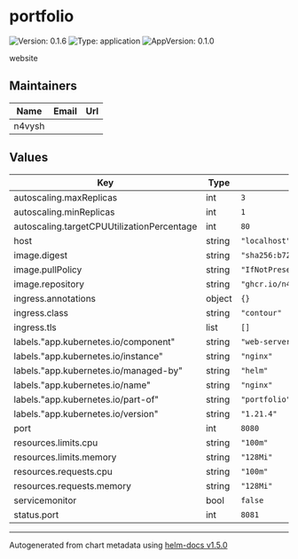 # portfolio

![Version: 0.1.6](https://img.shields.io/badge/Version-0.1.6-informational?style=flat-square) ![Type: application](https://img.shields.io/badge/Type-application-informational?style=flat-square) ![AppVersion: 0.1.0](https://img.shields.io/badge/AppVersion-0.1.0-informational?style=flat-square)

website

## Maintainers

| Name | Email | Url |
| ---- | ------ | --- |
| n4vysh |  |  |

## Values

| Key | Type | Default | Description |
|-----|------|---------|-------------|
| autoscaling.maxReplicas | int | `3` |  |
| autoscaling.minReplicas | int | `1` |  |
| autoscaling.targetCPUUtilizationPercentage | int | `80` |  |
| host | string | `"localhost"` |  |
| image.digest | string | `"sha256:b721a3931efa1c1b0c5700a87403eefbc793aa0494b2a5b5b27351816ecf074f"` |  |
| image.pullPolicy | string | `"IfNotPresent"` |  |
| image.repository | string | `"ghcr.io/n4vysh/portfolio"` |  |
| ingress.annotations | object | `{}` |  |
| ingress.class | string | `"contour"` |  |
| ingress.tls | list | `[]` |  |
| labels."app.kubernetes.io/component" | string | `"web-server"` |  |
| labels."app.kubernetes.io/instance" | string | `"nginx"` |  |
| labels."app.kubernetes.io/managed-by" | string | `"helm"` |  |
| labels."app.kubernetes.io/name" | string | `"nginx"` |  |
| labels."app.kubernetes.io/part-of" | string | `"portfolio"` |  |
| labels."app.kubernetes.io/version" | string | `"1.21.4"` |  |
| port | int | `8080` |  |
| resources.limits.cpu | string | `"100m"` |  |
| resources.limits.memory | string | `"128Mi"` |  |
| resources.requests.cpu | string | `"100m"` |  |
| resources.requests.memory | string | `"128Mi"` |  |
| servicemonitor | bool | `false` |  |
| status.port | int | `8081` |  |

----------------------------------------------
Autogenerated from chart metadata using [helm-docs v1.5.0](https://github.com/norwoodj/helm-docs/releases/v1.5.0)

